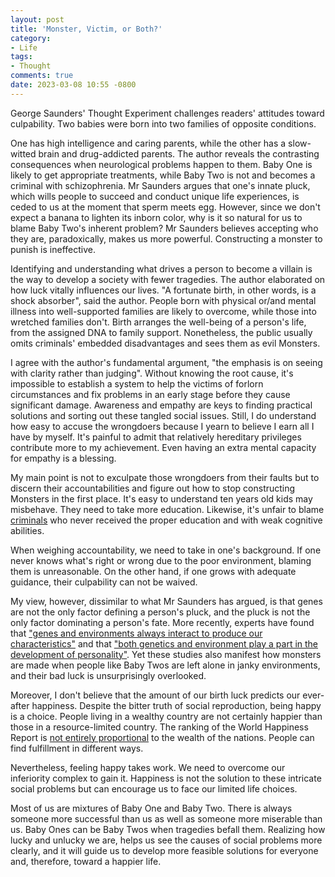 ```yaml
---
layout: post
title: 'Monster, Victim, or Both?'
category:
- Life
tags:
- Thought
comments: true
date: 2023-03-08 10:55 -0800
---
```


George Saunders' Thought Experiment challenges readers' attitudes toward culpability. Two babies were born into two families of opposite conditions.

<!--read more-->

One has high intelligence and caring parents, while the other has a slow-witted brain and drug-addicted parents. The author reveals the contrasting consequences when neurological problems happen to them. Baby One is likely to get appropriate treatments, while Baby Two is not and becomes a criminal with schizophrenia. Mr Saunders argues that one's innate pluck, which wills people to succeed and conduct unique life experiences, is ceded to us at the moment that sperm meets egg. However, since we don't expect a banana to lighten its inborn color, why is it so natural for us to blame Baby Two's inherent problem? Mr Saunders believes accepting who they are, paradoxically, makes us more powerful. Constructing a monster to punish is ineffective.

<!--read more-->

Identifying and understanding what drives a person to become a villain is the way to develop a society with fewer tragedies. The author elaborated on how luck vitally influences our lives. "A fortunate birth, in other words, is a shock absorber", said the author. People born with physical or/and mental illness into well-supported families are likely to overcome, while those into wretched families don't. Birth arranges the well-being of a person's life, from the assigned DNA to family support. Nonetheless, the public usually omits criminals' embedded disadvantages and sees them as evil Monsters.

I agree with the author's fundamental argument, "the emphasis is on seeing with clarity rather than judging". Without knowing the root cause, it's impossible to establish a system to help the victims of forlorn circumstances and fix problems in an early stage before they cause significant damage. Awareness and empathy are keys to finding practical solutions and sorting out these tangled social issues. Still, I do understand how easy to accuse the wrongdoers because I yearn to believe I earn all I have by myself. It's painful to admit that relatively hereditary privileges contribute more to my achievement. Even having an extra mental capacity for empathy is a blessing.

My main point is not to exculpate those wrongdoers from their faults but to discern their accountabilities and figure out how to stop constructing Monsters in the first place. It's easy to understand ten years old kids may misbehave. They need to take more education. Likewise, it's unfair to blame [criminals][1] who never received the proper education and with weak cognitive abilities.

When weighing accountability, we need to take in one's background. If one never knows what's right or wrong due to the poor environment, blaming them is unreasonable. On the other hand, if one grows with adequate guidance, their culpability can not be waived.

My view, however, dissimilar to what Mr Saunders has argued, is that genes are not the only factor defining a person's pluck, and the pluck is not the only factor dominating a person's fate. More recently, experts have found that ["genes and environments always interact to produce our characteristics"][2] and that ["both genetics and environment play a part in the development of personality"][3]. Yet these studies also manifest how monsters are made when people like Baby Twos are left alone in janky environments, and their bad luck is unsurprisingly overlooked.

Moreover, I don't believe that the amount of our birth luck predicts our ever-after happiness. Despite the bitter truth of social reproduction, being happy is a choice. People living in a wealthy country are not certainly happier than those in a resource-limited country. The ranking of the World Happiness Report is [not entirely proportional][4] to the wealth of the nations. People can find fulfillment in different ways.

Nevertheless, feeling happy takes work. We need to overcome our inferiority complex to gain it. Happiness is not the solution to these intricate social problems but can encourage us to face our limited life choices.

Most of us are mixtures of Baby One and Baby Two. There is always someone more successful than us as well as someone more miserable than us. Baby Ones can be Baby Twos when tragedies befall them. Realizing how lucky and unlucky we are, helps us see the causes of social problems more clearly, and it will guide us to develop more feasible solutions for everyone and, therefore, toward a happier life.

[1]: https://www.amazon.co.jp/%E3%82%B1%E3%83%BC%E3%82%AD%E3%81%AE%E5%88%87%E3%82%8C%E3%81%AA%E3%81%84%E9%9D%9E%E8%A1%8C%E5%B0%91%E5%B9%B4%E3%81%9F%E3%81%A1-%E6%96%B0%E6%BD%AE%E6%96%B0%E6%9B%B8-%E5%AE%AE%E5%8F%A3-%E5%B9%B8%E6%B2%BB/dp/4106108208
[2]: https://behavioralscientist.org/the-end-of-nature-versus-nurture/
[3]: https://www.verywellmind.com/are-personality-traits-caused-by-genes-or-environment-4120707
[4]: https://worldhappiness.report/ed/2022/happiness-benevolence-and-trust-during-covid-19-and-beyond/#ranking-of-happiness-2019-2021